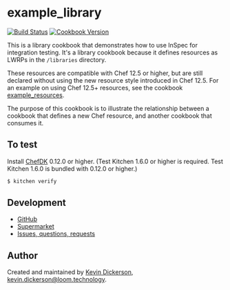 # example_library

[![Build Status](https://travis-ci.org/kevindickerson-cookbooks/example_library.svg?branch=master)](https://travis-ci.org/kevindickerson-cookbooks/example_library) [![Cookbook Version](https://img.shields.io/cookbook/v/example_library.svg)](https://supermarket.chef.io/cookbooks/example_library)

This is a library cookbook that demonstrates how to use InSpec for integration testing. It's a library cookbook because it defines resources as LWRPs in the `/libraries` directory.

These resources are compatible with Chef 12.5 or higher, but are still declared without using the new resource style introduced in Chef 12.5. For an example on using Chef 12.5+ resources, see the cookbook [example_resources][example_resources].

The purpose of this cookbook is to illustrate the relationship between a cookbook that defines a new Chef resource, and another cookbook that consumes it.

## To test

Install [ChefDK][chefdk] 0.12.0 or higher.  (Test Kitchen 1.6.0 or higher is required. Test Kitchen 1.6.0 is bundled with  0.12.0 or higher.)

```bash
$ kitchen verify
```

## Development

* [GitHub][repository]
* [Supermarket][supermarket]
* [Issues, questions, requests][issues]

## Author

Created and maintained by [Kevin Dickerson][kevin], <kevin.dickerson@loom.technology>.

[kevin]: http://kevinjdickerson.com
[repository]: https://github.com/kevindickerson-cookbooks/example_library
[supermarket]: https://supermarket.chef.io/cookbooks/example_library
[issues]: https://github.com/kevindickerson-cookbooks/example_library/issues
[chefdk]: https://downloads.chef.io/chef-dk/
[example_resources]: https://supermarket.chef.io/cookbooks/example_resources
